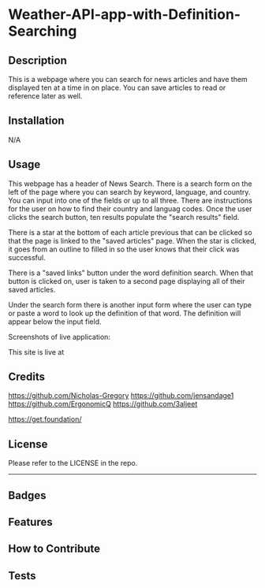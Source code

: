 # Weather-API-app-with-Definition-Searching


## Description 

This is a webpage where you can search for news articles and have them displayed ten at a time in on place. You can save articles to read or reference later as well. 

## Installation

N/A

## Usage

This webpage has a header of News Search. There is a search form on the left of the page where you can search by keyword, language, and country. You can input into one of the fields or up to all three. There are instructions for the user on how to find their country and languag codes. Once the user clicks the search button, ten results populate the "search results" field. 

There is a star at the bottom of each article previous that can be clicked so that the page is linked to the "saved articles" page. When the star is clicked, it goes from an outline to filled in so the user knows that their click was successful. 

There is a "saved links" button under the word definition search. When that button is clicked on, user is taken to a second page displaying all of their saved articles. 

Under the search form there is another input form where the user can type or paste a word to look up the definition of that word. The definition will appear below the input field. 

Screenshots of live application:


This site is live at 

## Credits

https://github.com/Nicholas-Gregory
https://github.com/jensandage1
https://github.com/ErgonomicQ
https://github.com/3aljeet

https://get.foundation/


## License

Please refer to the LICENSE in the repo.

---


## Badges



## Features



## How to Contribute



## Tests
